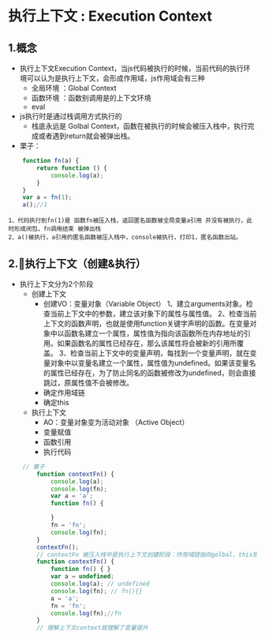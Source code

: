 # 执行上下文 : Execution Context
## 1.概念
* 执行上下文Execution Context，当js代码被执行的时候，当前代码的执行环境可以认为是执行上下文，会形成作用域，js作用域会有三种
    * 全局环境 ：Global Context
    * 函数环境 ：函数别调用是的上下文环境
    * eval
* js执行时是通过栈调用方式执行的
    * 栈底永远是 Golbal Context，函数在被执行的时候会被压入栈中，执行完成或者遇到return就会被弹出栈。
* 栗子：
```js
    function fn(a) {
        return function () {
            console.log(a);
        }
    }
    var a = fn(1);
    a();//1
```
    1、代码执行到fn(1)是 函数fn被压入栈，返回匿名函数被全局变量a引用 并没有被执行，此时形成闭包，fn调用结束 被弹出栈
    2、a()被执行，a引用的匿名函数被压入栈中，console被执行，打印1，匿名函数出站。
## 2.执行上下文（创建&执行）
* 执行上下文分为2个阶段
    * 创建上下文
        * 创建VO：变量对象（Variable Object）
            1、建立arguments对象。检查当前上下文中的参数，建立该对象下的属性与属性值。
            2、检查当前上下文的函数声明，也就是使用function关键字声明的函数。在变量对象中以函数名建立一个属性，属性值为指向该函数所在内存地址的引用。如果函数名的属性已经存在，那么该属性将会被新的引用所覆盖。
            3、检查当前上下文中的变量声明，每找到一个变量声明，就在变量对象中以变量名建立一个属性，属性值为undefined。如果该变量名的属性已经存在，为了防止同名的函数被修改为undefined，则会直接跳过，原属性值不会被修改。
        * 确定作用域链
        * 确定this
    * 执行上下文
        * AO：变量对象变为活动对象 （Active Object）
        * 变量赋值
        * 函数引用
        * 执行代码
```js
    // 栗子
        function contextFn() {
            console.log(a);
            console.log(fn);
            var a = 'a';
            function fn() {

            }
            fn = 'fn';
            console.log(fn);
        }
        contextFn();
        // contextFn 被压入栈中是执行上下文创建阶段：作用域链指向golbal，this指向window
        function contextFn() {
            function fn() { }
            var a = undefined;
            console.log(a); // undefined
            console.log(fn); // fn(){}
            a = 'a';
            fn = 'fn';
            console.log(fn);//fn
        }
        // 理解上下文context就理解了变量提升
```